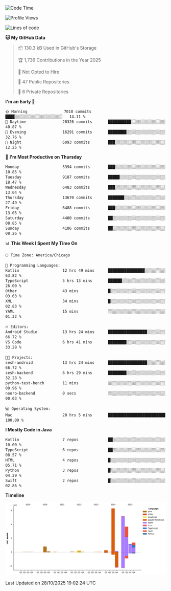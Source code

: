<!--START_SECTION:waka-->
![Code Time](http://img.shields.io/badge/Code%20Time-1%2C611%20hrs%2056%20mins-blue)

![Profile Views](http://img.shields.io/badge/Profile%20Views-0-blue)

![Lines of code](https://img.shields.io/badge/From%20Hello%20World%20I%27ve%20Written-19.3%20million%20lines%20of%20code-blue)

**🐱 My GitHub Data** 

> 📦 130.3 kB Used in GitHub's Storage 
 > 
> 🏆 1,736 Contributions in the Year 2025
 > 
> 🚫 Not Opted to Hire
 > 
> 📜 47 Public Repositories 
 > 
> 🔑 6 Private Repositories 
 > 
**I'm an Early 🐤** 

```text
🌞 Morning                7018 commits        ████░░░░░░░░░░░░░░░░░░░░░   14.11 % 
🌆 Daytime                20326 commits       ██████████░░░░░░░░░░░░░░░   40.87 % 
🌃 Evening                16291 commits       ████████░░░░░░░░░░░░░░░░░   32.76 % 
🌙 Night                  6093 commits        ███░░░░░░░░░░░░░░░░░░░░░░   12.25 % 
```
📅 **I'm Most Productive on Thursday** 

```text
Monday                   5394 commits        ███░░░░░░░░░░░░░░░░░░░░░░   10.85 % 
Tuesday                  9187 commits        █████░░░░░░░░░░░░░░░░░░░░   18.47 % 
Wednesday                6483 commits        ███░░░░░░░░░░░░░░░░░░░░░░   13.04 % 
Thursday                 13670 commits       ███████░░░░░░░░░░░░░░░░░░   27.49 % 
Friday                   6488 commits        ███░░░░░░░░░░░░░░░░░░░░░░   13.05 % 
Saturday                 4400 commits        ██░░░░░░░░░░░░░░░░░░░░░░░   08.85 % 
Sunday                   4106 commits        ██░░░░░░░░░░░░░░░░░░░░░░░   08.26 % 
```


📊 **This Week I Spent My Time On** 

```text
🕑︎ Time Zone: America/Chicago

💬 Programming Languages: 
Kotlin                   12 hrs 49 mins      ████████████████░░░░░░░░░   63.82 % 
TypeScript               5 hrs 13 mins       ██████░░░░░░░░░░░░░░░░░░░   26.00 % 
Other                    43 mins             █░░░░░░░░░░░░░░░░░░░░░░░░   03.63 % 
XML                      34 mins             █░░░░░░░░░░░░░░░░░░░░░░░░   02.83 % 
YAML                     15 mins             ░░░░░░░░░░░░░░░░░░░░░░░░░   01.32 % 

🔥 Editors: 
Android Studio           13 hrs 24 mins      █████████████████░░░░░░░░   66.72 % 
VS Code                  6 hrs 41 mins       ████████░░░░░░░░░░░░░░░░░   33.28 % 

🐱‍💻 Projects: 
sesh-android             13 hrs 24 mins      █████████████████░░░░░░░░   66.72 % 
sesh-backend             6 hrs 29 mins       ████████░░░░░░░░░░░░░░░░░   32.28 % 
python-test-bench        11 mins             ░░░░░░░░░░░░░░░░░░░░░░░░░   00.96 % 
nooro-backend            0 secs              ░░░░░░░░░░░░░░░░░░░░░░░░░   00.03 % 

💻 Operating System: 
Mac                      20 hrs 5 mins       █████████████████████████   100.00 % 
```

**I Mostly Code in Java** 

```text
Kotlin                   7 repos             ██░░░░░░░░░░░░░░░░░░░░░░░   10.00 % 
TypeScript               6 repos             ██░░░░░░░░░░░░░░░░░░░░░░░   08.57 % 
HTML                     4 repos             █░░░░░░░░░░░░░░░░░░░░░░░░   05.71 % 
Python                   3 repos             █░░░░░░░░░░░░░░░░░░░░░░░░   04.29 % 
Swift                    2 repos             █░░░░░░░░░░░░░░░░░░░░░░░░   02.86 % 
```



**Timeline**

![Lines of Code chart](https://raw.githubusercontent.com/phanijsp/phanijsp/main/assets/bar_graph.png)


 Last Updated on 28/10/2025 19:02:24 UTC
<!--END_SECTION:waka-->
